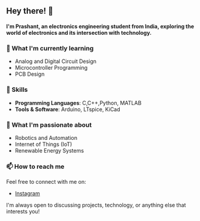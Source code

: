 ## Hey there! 👋

#### I'm Prashant, an electronics engineering student from India, exploring the world of electronics and its intersection with technology.

### 🌱 What I'm currently learning

- Analog and Digital Circuit Design
- Microcontroller Programming
- PCB Design

### 💼 Skills

- **Programming Languages**: C,C++,Python, MATLAB
- **Tools & Software**: Arduino, LTspice, KiCad

### 🚀 What I'm passionate about

- Robotics and Automation
- Internet of Things (IoT)
- Renewable Energy Systems

### 📫 How to reach me

Feel free to connect with me on:

- [Instagram](https://www.instagram.com/prashant.kr29)

I'm always open to discussing projects, technology, or anything else that interests you!
